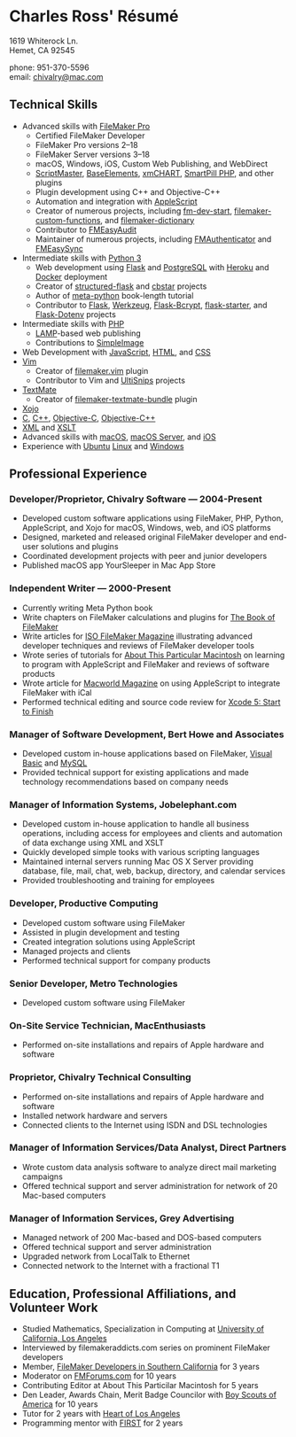 # Charles Ross' Résumé

1619 Whiterock Ln.<br>
Hemet, CA 92545

phone: 951-370-5596<br>
email: chivalry@mac.com

## Technical Skills

- Advanced skills with [FileMaker Pro](filemaker)
    - Certified FileMaker Developer
    - FileMaker Pro versions 2–18
    - FileMaker Server versions 3–18
    - macOS, Windows, iOS, Custom Web Publishing, and WebDirect
    - [ScriptMaster](scriptmaster), [BaseElements](baseelements), [xmCHART](xmchart), [SmartPill PHP](smartpill), and other plugins
    - Plugin development using C++ and Objective-C++
    - Automation and integration with [AppleScript](applescript)
    - Creator of numerous projects, including [fm-dev-start](fm-dev-start), [filemaker-custom-functions](filemaker-custom-functions), and [filemaker-dictionary](filemaker-dictionary)
    - Contributor to [FMEasyAudit](fmeasyaudit)
    - Maintainer of numerous projects, including [FMAuthenticator](fmauthenticator) and [FMEasySync](fmeasysync)
- Intermediate skills with [Python 3](python)
    - Web development using [Flask](flask) and [PostgreSQL](postgresql) with [Heroku](heroku) and [Docker](docker) deployment
    - Creator of [structured-flask](structured-flask) and [cbstar](cbstar) projects
    - Author of [meta-python](meta-python) book-length tutorial
    - Contributor to [Flask](flask), [Werkzeug](werkzeug), [Flask-Bcrypt](flask-bcrypt), [flask-starter](flask-starter), and [Flask-Dotenv](flask-dotenv) projects
- Intermediate skills with [PHP](php)
    - [LAMP](lamp)-based web publishing
    - Contributions to [SimpleImage](simpleimage)
- Web Development with [JavaScript](javascript), [HTML](html), and [CSS][css]
- [Vim](vim)
    - Creator of [filemaker.vim](filemaker.vim) plugin
    - Contributor to Vim and [UltiSnips](ultisnips) projects
- [TextMate](textmate)
    - Creator of [filemaker-textmate-bundle](filemaker-textmate-bundle) plugin
- [Xojo](xojo)
- [C](c), [C++](c++), [Objective-C](objective-c), [Objective-C++](objective-c++)
- [XML](xml) and [XSLT](xslt)
- Advanced skills with [macOS](macos), [macOS Server](macosserver), and [iOS](ios)
- Experience with [Ubuntu](ubuntu) [Linux](linux) and [Windows](windows)

## Professional Experience

### Developer/Proprietor, Chivalry Software — 2004-Present

- Developed custom software applications using FileMaker, PHP, Python, AppleScript, and Xojo for macOS, Windows, web, and iOS platforms
- Designed, marketed and released original FileMaker developer and end-user solutions and plugins
- Coordinated development projects with peer and junior developers
- Published macOS app YourSleeper in Mac App Store

### Independent Writer — 2000-Present

- Currently writing Meta Python book
- Write chapters on FileMaker calculations and plugins for [The Book of FileMaker](book-of-filemaker)
- Write articles for [ISO FileMaker Magazine](filemaker-magazine) illustrating advanced developer techniques and reviews of FileMaker developer tools
- Wrote series of tutorials for [About This Particular Macintosh](atpm) on learning to program with AppleScript and FileMaker and reviews of software products
- Wrote article for [Macworld Magazine](macworld) on using AppleScript to integrate FileMaker with iCal
- Performed technical editing and source code review for [Xcode 5: Start to Finish](xcode)

### Manager of Software Development, Bert Howe and Associates

- Developed custom in-house applications based on FileMaker, [Visual Basic](vb) and [MySQL](mysql)
- Provided technical support for existing applications and made technology recommendations based on company needs

### Manager of Information Systems, Jobelephant.com

- Developed custom in-house application to handle all business operations, including access for employees and clients and automation of data exchange using XML and XSLT
- Quickly developed simple tooks with various scripting languages
- Maintained internal servers running Mac OS X Server providing database, file, mail, chat, web, backup, directory, and calendar services
- Provided troubleshooting and training for employees

### Developer, Productive Computing

- Developed custom software using FileMaker
- Assisted in plugin development and testing
- Created integration solutions using AppleScript
- Managed projects and clients
- Performed technical support for company products

### Senior Developer, Metro Technologies

- Developed custom software using FileMaker

### On-Site Service Technician, MacEnthusiasts

- Performed on-site installations and repairs of Apple hardware and software

### Proprietor, Chivalry Technical Consulting

- Performed on-site installations and repairs of Apple hardware and software
- Installed network hardware and servers
- Connected clients to the Internet using ISDN and DSL technologies

### Manager of Information Services/Data Analyst, Direct Partners

- Wrote custom data analysis software to analyze direct mail marketing campaigns
- Offered technical support and server administration for network of 20 Mac-based computers

### Manager of Information Services, Grey Advertising

- Managed network of 200 Mac-based and DOS-based computers
- Offered technical support and server administration
- Upgraded network from LocalTalk to Ethernet
- Connected network to the Internet with a fractional T1

## Education, Professional Affiliations, and Volunteer Work

- Studied Mathematics, Specialization in Computing at [University of California, Los Angeles](ucla)
- Interviewed by filemakeraddicts.com series on prominent FileMaker developers
- Member, [FileMaker Developers in Southern California](fmdisc) for 3 years
- Moderator on [FMForums.com](fmdisc) for 10 years
- Contributing Editor at About This Particilar Macintosh for 5 years
- Den Leader, Awards Chain, Merit Badge Councilor with [Boy Scouts of America](bsa) for 10 years
- Tutor for 2 years with [Heart of Los Angeles](hola)
- Programming mentor with [FIRST](first) for 2 years



[filemaker]: https://www.filemaker.com
[scriptmaster]: https://360works.com/scriptmaster/
[baseelements]: https://baseelementsplugin.zendesk.com/hc/en-us/articles/115002990887-About-the-BaseElements-Plugin
[xmchart]: https://www.x2max.com/home/
[smartpill]: https://www.scodigo.com
[applescript]: https://developer.apple.com/library/archive/documentation/AppleScript/Conceptual/AppleScriptX/AppleScriptX.html
[fm-dev-start]: https://github.com/chivalry/fm-dev-start
[filemaker-custom-functions]: https://github.com/chivalry/filemaker-custom-functions
[filemaker-dictionary]: https://github.com/chivalry/filemaker-dictionary
[fmeasyaudit]: https://github.com/chivalry/FMEasyAudit
[fmauthenticator]: https://github.com/chivalry/FMAuthenticator
[fmeasysync]: https://github.com/chivalry/FMEasySync
[python]: https://www.python.org
[flask]: http://flask.pocoo.org
[postgresql]: https://www.postgresql.org
[heroku]: https://www.heroku.com
[docker]: https://www.docker.com
[structured-flask]: https://github.com/chivalry/structured-flask
[cbstar]: https://github.com/chivalry/cbstar
[meta-python]: https://github.com/chivalry/meta-python
[werkzeug]: https://werkzeug.palletsprojects.com/en/0.15.x/
[flask-bcrypt]: https://flask-bcrypt.readthedocs.io/en/latest/
[flask-starter]: https://github.com/carc1n0gen/flask-starter
[flask-dotenv]: https://github.com/grauwoelfchen/flask-dotenv/
[php]: https://php.net
[lamp]: https://en.wikipedia.org/wiki/LAMP_(software_bundle)
[simpleimage]: https://github.com/claviska/SimpleImage
[javascript]: https://developer.mozilla.org/en-US/docs/Web/JavaScript
[html]: https://www.w3.org/html/
[css]: https://www.w3.org/Style/CSS/
[vim]: https://www.vim.org
[filemaker.vim]: https://github.com/chivalry/filemaker.vim
[ultisnips]: https://github.com/SirVer/ultisnips
[textmate]: https://macromates.com
[filemaker-textmate-bundle]: https://github.com/chivalry/filemaker-textmate-bundle
[xojo]: https://www.xojo.com
[c]: https://en.wikipedia.org/wiki/C_(programming_language)
[c++]: https://isocpp.org
[objective-c]: https://developer.apple.com/library/archive/documentation/Cocoa/Conceptual/ProgrammingWithObjectiveC/Introduction/Introduction.html
[objective-c++]: https://en.wikipedia.org/wiki/Objective-C#Objective-C++
[xml]: https://www.w3.org/TR/REC-xml/
[xslt]: https://www.w3.org/standards/xml/transformation
[macos]: https://www.apple.com/macos/mojave/
[macosserver]: https://www.apple.com/macos/server/
[ios]: https://www.apple.com/ios/ios-12/
[ubuntu]: https://www.ubuntu.com
[linux]: https://en.wikipedia.org/wiki/Linux
[windows]: https://windows.microsoft.com
[chivalry]: http://chivalrysoftware.com
[book-of-filemaker]: https://www.amazon.com/Book-FileMaker-One-Stop-Unlimited-Developer/dp/1886411816
[filemaker-magazine]: https://www.filemakermagazine.com
[atpm]: http://atpm.com
[macworld]: https://www.macworld.com
[xcode]: https://www.amazon.com/Xcode-Start-Finish-Development-Developers-ebook/dp/B00K3NR6N8
[vb]: https://docs.microsoft.com/en-us/previous-versions/visualstudio/visual-basic-6/visual-basic-6.0-documentation
[mysql]: https://www.mysql.com
[ucla]: http://www.ucla.edu
[fmdisc]: http://fmdisc.org/pages/about.html
[fmforums]: https://fmforums.com
[bsa]: http://scouting.org
[hola]: https://www.heartofla.org
[first]: https://www.firstinspires.org
